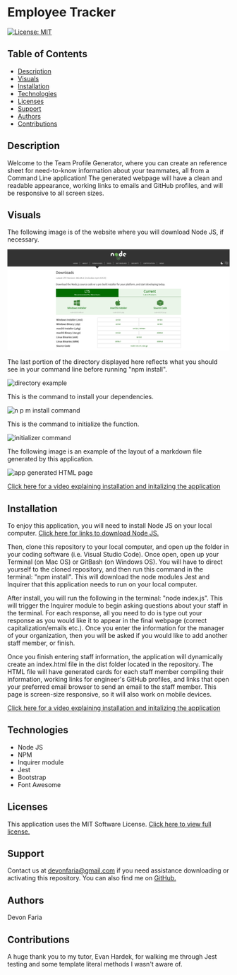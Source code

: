 # Employee Tracker

[![License: MIT](https://img.shields.io/badge/License-MIT-yellow.svg)](https://opensource.org/licenses/MIT)

## Table of Contents

* [Description](#description)
* [Visuals](#visuals)
* [Installation](#installation)
* [Technologies](#technologies)
* [Licenses](#licenses)
* [Support](#support)
* [Authors](#authors)
* [Contributions](#contributions)

## Description

Welcome to the Team Profile Generator, where you can create an reference sheet for need-to-know information about your teammates, all from a Command Line application! The generated webpage will have a clean and readable appearance, working links to emails and GitHub profiles, and will be responsive to all screen sizes. 

## Visuals

The following image is of the website where you will download Node JS, if necessary.

![node j s website](./images/Download-Node-js.png)

The last portion of the directory displayed here reflects what you should see in your command line before running "npm install".

![directory example](./images/repo-check.png)

This is the command to install your dependencies.

![n p m install command](./images/npm-install.png)

This is the command to initialize the function.

![initializer command](./images/node.png)

The following image is an example of the layout of a markdown file generated by this application.

![app generated HTML page](./images/My-Team-page.png)

[Click here for a video explaining installation and initalizing the application](https://www.awesomescreenshot.com/video/7947609?key=57d1bfd4a7bba8ca1ea09fc1aad51b9b)

## Installation

To enjoy this application, you will need to install Node JS on your local computer. [Click here for links to download Node JS.](https://nodejs.org/en/download/)

Then, clone this repository to your local computer, and open up the folder in your coding software (i.e. Visual Studio Code). Once open, open up your Terminal (on Mac OS) or GitBash (on Windows OS). You will have to direct yourself to the cloned repository, and then run this command in the terminal: "npm install". This will download the node modules Jest and Inquirer that this application needs to run on your local computer. 

After install, you will run the following in the terminal: "node index.js". This will trigger the Inquirer module to begin asking questions about your staff in the terminal. For each response, all you need to do is type out your response as you would like it to appear in the final webpage (correct capitalization/emails etc.). Once you enter the information for the manager of your organization, then you will be asked if you would like to add another staff member, or finish.

Once you finish entering staff information, the application will dynamically create an index.html file in the dist folder located in the repository. The HTML file will have generated cards for each staff member compiling their information, working links for engineer's GitHub profiles, and links that open your preferred email browser to send an email to the staff member. This page is screen-size responsive, so it will also work on mobile  devices.

[Click here for a video explaining installation and initalizing the application](https://www.awesomescreenshot.com/video/7947609?key=57d1bfd4a7bba8ca1ea09fc1aad51b9b)

## Technologies

* Node JS
* NPM
* Inquirer module
* Jest
* Bootstrap
* Font Awesome

## Licenses

This application uses the MIT Software License. [Click here to view full license.](LICENSE)

## Support

Contact us at devonfaria@gmail.com if you need assistance downloading or activating this repository. You can also find me on [GitHub.](https://github.com/devonfaria)

## Authors

Devon Faria

## Contributions

A huge thank you to my tutor, Evan Hardek, for walking me through Jest testing and some template literal methods I wasn't aware of. 